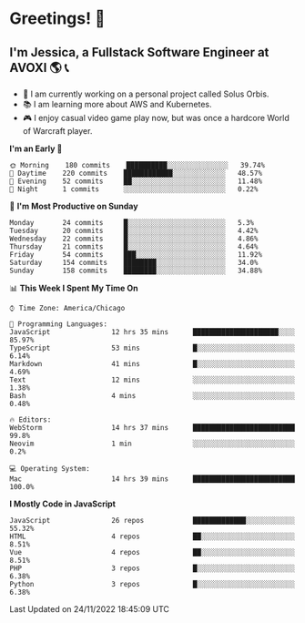 # Greetings! 🧠

## I'm Jessica, a Fullstack Software Engineer at AVOXI 🌎 📞

- 🌟 I am currently working on a personal project called Solus Orbis.
- 📚 I am learning more about AWS and Kubernetes.
- 🎮 I enjoy casual video game play now, but was once a hardcore World of Warcraft player.

<!--START_SECTION:waka-->
**I'm an Early 🐤** 

```text
🌞 Morning    180 commits    ██████████░░░░░░░░░░░░░░░   39.74% 
🌆 Daytime    220 commits    ████████████░░░░░░░░░░░░░   48.57% 
🌃 Evening    52 commits     ██░░░░░░░░░░░░░░░░░░░░░░░   11.48% 
🌙 Night      1 commits      ░░░░░░░░░░░░░░░░░░░░░░░░░   0.22%

```
📅 **I'm Most Productive on Sunday** 

```text
Monday       24 commits     █░░░░░░░░░░░░░░░░░░░░░░░░   5.3% 
Tuesday      20 commits     █░░░░░░░░░░░░░░░░░░░░░░░░   4.42% 
Wednesday    22 commits     █░░░░░░░░░░░░░░░░░░░░░░░░   4.86% 
Thursday     21 commits     █░░░░░░░░░░░░░░░░░░░░░░░░   4.64% 
Friday       54 commits     ███░░░░░░░░░░░░░░░░░░░░░░   11.92% 
Saturday     154 commits    ████████░░░░░░░░░░░░░░░░░   34.0% 
Sunday       158 commits    ████████░░░░░░░░░░░░░░░░░   34.88%

```


📊 **This Week I Spent My Time On** 

```text
⌚︎ Time Zone: America/Chicago

💬 Programming Languages: 
JavaScript               12 hrs 35 mins      █████████████████████░░░░   85.97% 
TypeScript               53 mins             █░░░░░░░░░░░░░░░░░░░░░░░░   6.14% 
Markdown                 41 mins             █░░░░░░░░░░░░░░░░░░░░░░░░   4.69% 
Text                     12 mins             ░░░░░░░░░░░░░░░░░░░░░░░░░   1.38% 
Bash                     4 mins              ░░░░░░░░░░░░░░░░░░░░░░░░░   0.48%

🔥 Editors: 
WebStorm                 14 hrs 37 mins      █████████████████████████   99.8% 
Neovim                   1 min               ░░░░░░░░░░░░░░░░░░░░░░░░░   0.2%

💻 Operating System: 
Mac                      14 hrs 39 mins      █████████████████████████   100.0%

```

**I Mostly Code in JavaScript** 

```text
JavaScript               26 repos            █████████████░░░░░░░░░░░░   55.32% 
HTML                     4 repos             ██░░░░░░░░░░░░░░░░░░░░░░░   8.51% 
Vue                      4 repos             ██░░░░░░░░░░░░░░░░░░░░░░░   8.51% 
PHP                      3 repos             █░░░░░░░░░░░░░░░░░░░░░░░░   6.38% 
Python                   3 repos             █░░░░░░░░░░░░░░░░░░░░░░░░   6.38%

```



 Last Updated on 24/11/2022 18:45:09 UTC
<!--END_SECTION:waka-->

<!--
**jessikuh/jessikuh** is a ✨ _special_ ✨ repository because its `README.md` (this file) appears on your GitHub profile.

Here are some ideas to get you started:

- 🔭 I’m currently working on ...
- 🌱 I’m currently learning ...
- 👯 I’m looking to collaborate on ...
- 🤔 I’m looking for help with ...
- 💬 Ask me about ...
- 📫 How to reach me: ...
- 😄 Pronouns: ...
- ⚡ Fun fact: ...
-->
